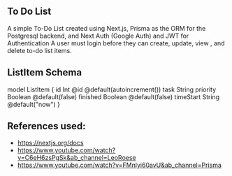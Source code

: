 ## To Do List
 A simple To-Do List created using Next.js, Prisma as the ORM for the Postgresql backend, and Next Auth (Google Auth) and JWT for Authentication
 A user must login before they can create, update, view , and delete to-do list items.
 
 
 ## ListItem Schema
model ListItem {
  id        Int     @id @default(autoincrement())
  task      String
  priority  Boolean @default(false)
  finished  Boolean @default(false)
  timeStart String  @default("now")
}


## References used:
- https://nextjs.org/docs
- https://www.youtube.com/watch?v=C6eH6zsPgSk&ab_channel=LeoRoese
- https://www.youtube.com/watch?v=FMnlyi60avU&ab_channel=Prisma
